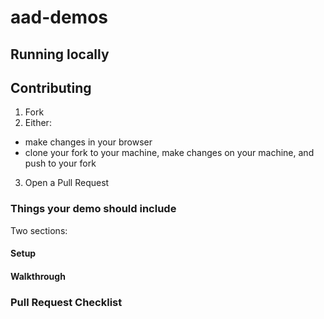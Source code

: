 # aad-demos

## Running locally



## Contributing

1. Fork
2. Either:
  - make changes in your browser
  - clone your fork to your machine, make changes on your machine, and push to your fork
3. Open a Pull Request

### Things your demo should include

Two sections:

#### Setup
#### Walkthrough

### Pull Request Checklist
